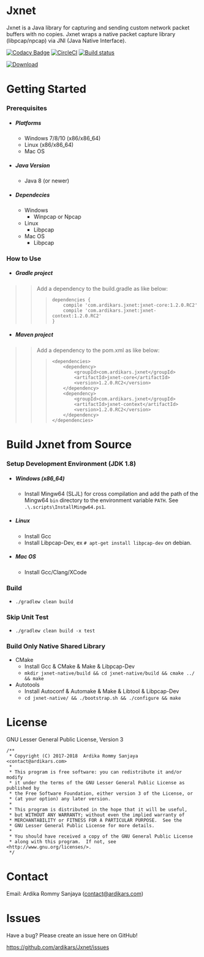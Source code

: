 
Jxnet
=====

Jxnet is a Java library for capturing and sending custom network packet buffers with no copies.
Jxnet wraps a native packet capture library (libpcap/npcap) via JNI (Java Native Interface).

[![Codacy Badge](https://api.codacy.com/project/badge/Grade/4d6ca7f3d9214098b1436990ac76a6cd)](https://www.codacy.com/project/jxnet/Jxnet/dashboard?utm_source=github.com&amp;utm_medium=referral&amp;utm_content=jxnet/Jxnet&amp;utm_campaign=Badge_Grade_Dashboard)
[![CircleCI](https://circleci.com/gh/jxnet/Jxnet/tree/master.svg?style=svg)](https://circleci.com/gh/jxnet/Jxnet/tree/master)
[![Build status](https://ci.appveyor.com/api/projects/status/ev4t6t1ssacwj18j?svg=true)](https://ci.appveyor.com/project/jxnet/jxnet)

[ ![Download](https://api.bintray.com/packages/ardikars/maven/com.ardikars.jxnet/images/download.svg?version=1.2.0.RC2) ](https://bintray.com/ardikars/maven/com.ardikars.jxnet/1.2.0.RC2/link)


Getting Started
===============

### Prerequisites

  - ##### Platforms
    - Windows 7/8/10 (x86/x86_64)
    - Linux (x86/x86_64)
    - Mac OS
  - ##### Java Version
    - Java 8 (or newer)
  - ##### Dependecies
    - Windows
      - Winpcap or Npcap
    - Linux
      - Libpcap
    - Mac OS
      - Libpcap


### How to Use

  - ##### Gradle project
>> Add a dependency to the build.gradle as like below:
>>>
>>> ```
>>> dependencies { 
>>>     compile 'com.ardikars.jxnet:jxnet-core:1.2.0.RC2'
>>>     compile 'com.ardikars.jxnet:jxnet-context:1.2.0.RC2'
>>> }
>>>```
  - ##### Maven project
>> Add a dependency to the pom.xml as like below:
>>>
>>> ```
>>> <dependencies>
>>>     <dependency>
>>>         <groupId>com.ardikars.jxnet</groupId>
>>>         <artifactId>jxnet-core</artifactId>
>>>         <version>1.2.0.RC2</version>
>>>     </dependency>
>>>     <dependency>
>>>         <groupId>com.ardikars.jxnet</groupId>
>>>         <artifactId>jxnet-context</artifactId>
>>>         <version>1.2.0.RC2</version>
>>>     </dependency>
>>> </dependencies>
>>>```


Build Jxnet from Source
=============================

### Setup Development Environment (JDK 1.8)
  - ##### Windows (x86_64)
    - Install Mingw64 (SLJL) for cross compilation and add the path of the Mingw64 ```bin``` directory to the environment variable ```PATH```. See ```.\.scripts\InstallMingw64.ps1```.
  - ##### Linux
    - Install Gcc
    - Install Libpcap-Dev, ex ```# apt-get install libpcap-dev``` on debian.
  - ##### Mac OS
    - Install Gcc/Clang/XCode

### Build
   - ```./gradlew clean build```
   
### Skip Unit Test
   - ```./gradlew clean build -x test```



### Build Only Native Shared Library
  - CMake
    - Install Gcc & CMake & Make & Libpcap-Dev
    - ```mkdir jxnet-native/build && cd jxnet-native/build && cmake ../ && make```
  - Autotools
    - Install Autoconf & Automake & Make & Libtool & Libpcap-Dev
    - ```cd jxnet-native/ && ./bootstrap.sh && ./configure && make```

License
=======

GNU Lesser General Public License, Version 3

```
/**
 * Copyright (C) 2017-2018  Ardika Rommy Sanjaya <contact@ardikars.com>
 *
 * This program is free software: you can redistribute it and/or modify
 * it under the terms of the GNU Lesser General Public License as published by
 * the Free Software Foundation, either version 3 of the License, or
 * (at your option) any later version.
 *
 * This program is distributed in the hope that it will be useful,
 * but WITHOUT ANY WARRANTY; without even the implied warranty of
 * MERCHANTABILITY or FITNESS FOR A PARTICULAR PURPOSE.  See the
 * GNU Lesser General Public License for more details.
 *
 * You should have received a copy of the GNU General Public License
 * along with this program.  If not, see <http://www.gnu.org/licenses/>.
 */
```

Contact
=======

Email: Ardika Rommy Sanjaya (contact@ardikars.com)


Issues
======

Have a bug? Please create an issue here on GitHub!

https://github.com/ardikars/Jxnet/issues

